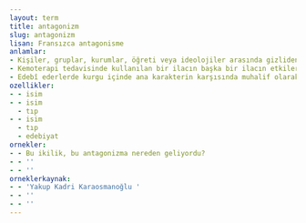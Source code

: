 ```yaml
---
layout: term
title: antagonizm
slug: antagonizm
lisan: Fransızca antagonisme
anlamlar:
- Kişiler, gruplar, kurumlar, öğreti veya ideolojiler arasında gizliden gizliye var olan çelişki veya karşıtlık durumu; antagonizma
- Kemoterapi tedavisinde kullanılan bir ilacın başka bir ilacın etkilerini yok etmesi; antagonizma
- Edebî ederlerde kurgu içinde ana karakterin karşısında muhalif olarak hareket eden karakter; antagonizma
ozellikler:
- - isim
- - isim
  - tıp
- - isim
  - tıp
  - edebiyat
ornekler:
- - Bu ikilik, bu antagonizma nereden geliyordu?
- - ''
- - ''
orneklerkaynak:
- - 'Yakup Kadri Karaosmanoğlu '
- - ''
- - ''
---
```

